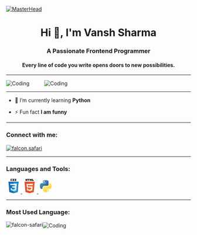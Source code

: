 [![MasterHead](https://user-images.githubusercontent.com/74750414/167504857-4129cbc1-2d10-4478-be39-3c1a3bee2dbc.gif)](https://rishavchanda.io)
<h1 align="center">Hi 👋, I'm Vansh Sharma</h1>
<h3 align="center">A Passionate Frontend Programmer</h3>
<h4 align="center">Every line of code you write opens doors to new possibilities.</h4>

<hr>

<img align="right" alt="Coding" width="400" src="https://cdn.dribbble.com/users/1162077/screenshots/3848914/programmer.gif">

<img alt="Coding" width="450" height="300" src="https://data.textstudio.com/output/sample/animated/9/5/8/4/code-8-14859.gif">

<hr>

- 🌱 I’m currently learning **Python**

- ⚡ Fun fact **I am funny**

<hr>
<h3 align="left">Connect with me:</h3>
<p align="left">
<a href="https://instagram.com/vansh.xplore" target="blank"><img align="center" src="https://raw.githubusercontent.com/rahuldkjain/github-profile-readme-generator/master/src/images/icons/Social/instagram.svg" alt="falcon.safari" height="30" width="40" /></a>
</p>

<hr>
<h3 align="left">Languages and Tools:</h3>
<p align="left"> <a href="https://www.w3schools.com/css/" target="_blank" rel="noreferrer"> <img src="https://raw.githubusercontent.com/devicons/devicon/master/icons/css3/css3-original-wordmark.svg" alt="css3" width="40" height="40"/> </a> <a href="https://www.w3.org/html/" target="_blank" rel="noreferrer"> <img src="https://raw.githubusercontent.com/devicons/devicon/master/icons/html5/html5-original-wordmark.svg" alt="html5" width="40" height="40"/> </a> <a href="https://www.python.org" target="_blank" rel="noreferrer"> <img src="https://raw.githubusercontent.com/devicons/devicon/master/icons/python/python-original.svg" alt="python" width="40" height="40"/> </a> </p>

<hr>

<h3 align="left">Most Used Language:</h3>
<p><img align="left" src="https://github-readme-stats.vercel.app/api/top-langs?username=vansh-xplore&show_icons=true&locale=en&layout=compact" alt="falcon-safari" /></p>

<img align="center" alt="Coding" width="400" src="https://media.tenor.com/mH_Sq3JI3jkAAAAi/helloworld-programming.gif">
